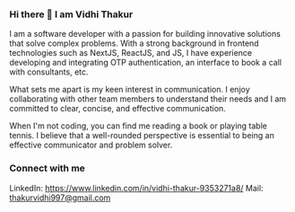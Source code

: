 ### Hi there 👋 I am Vidhi Thakur

I am a software developer with a passion for building innovative solutions that solve complex problems. With a strong background in frontend technologies such as NextJS, ReactJS, and JS, I have experience developing and integrating OTP authentication, an interface to book a call with consultants, etc.

What sets me apart is my keen interest in communication. I enjoy collaborating with other team members to understand their needs and  I am committed to clear, concise, and effective communication.

When I'm not coding, you can find me reading a book or playing table tennis. I believe that a well-rounded perspective is essential to being an effective communicator and problem solver.

### Connect with me 
LinkedIn: https://www.linkedin.com/in/vidhi-thakur-9353271a8/
Mail: thakurvidhi997@gmail.com

